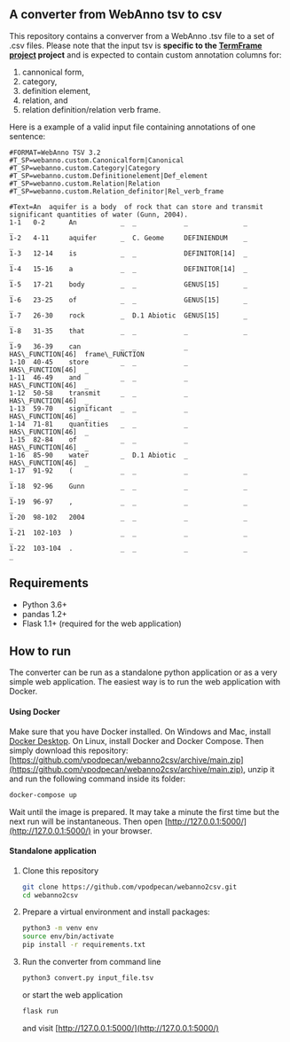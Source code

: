 ## A converter from WebAnno tsv to csv

This repository contains a converver from a WebAnno .tsv file to a set of .csv files.
Please note that the input tsv is **specific to the [TermFrame project](https://termframe.ff.uni-lj.si/) project** and is expected to contain custom annotation columns for:

1.  cannonical form,
2.  category,
3.  definition element,
4.  relation, and
5.  relation definition/relation verb frame.

Here is a example of a valid input file containing annotations of one sentence:

```
#FORMAT=WebAnno TSV 3.2
#T_SP=webanno.custom.Canonicalform|Canonical
#T_SP=webanno.custom.Category|Category
#T_SP=webanno.custom.Definitionelement|Def_element
#T_SP=webanno.custom.Relation|Relation
#T_SP=webanno.custom.Relation_definitor|Rel_verb_frame

#Text=An  aquifer is a body  of rock that can store and transmit significant quantities of water (Gunn, 2004).
1-1   0-2      An           _  _            _              _                  _                
1-2   4-11     aquifer      _  C. Geome     DEFINIENDUM    _                  _                
1-3   12-14    is           _  _            DEFINITOR[14]  _                  _                
1-4   15-16    a            _  _            DEFINITOR[14]  _                  _                
1-5   17-21    body         _  _            GENUS[15]      _                  _                
1-6   23-25    of           _  _            GENUS[15]      _                  _                
1-7   26-30    rock         _  D.1 Abiotic  GENUS[15]      _                  _                
1-8   31-35    that         _  _            _              _                  _                
1-9   36-39    can          _  _            _              HAS\_FUNCTION[46]  frame\_FUNCTION  
1-10  40-45    store        _  _            _              HAS\_FUNCTION[46]  _                
1-11  46-49    and          _  _            _              HAS\_FUNCTION[46]  _                
1-12  50-58    transmit     _  _            _              HAS\_FUNCTION[46]  _                
1-13  59-70    significant  _  _            _              HAS\_FUNCTION[46]  _                
1-14  71-81    quantities   _  _            _              HAS\_FUNCTION[46]  _                
1-15  82-84    of           _  _            _              HAS\_FUNCTION[46]  _                
1-16  85-90    water        _  D.1 Abiotic  _              HAS\_FUNCTION[46]  _                
1-17  91-92    (            _  _            _              _                  _                
1-18  92-96    Gunn         _  _            _              _                  _                
1-19  96-97    ,            _  _            _              _                  _                
1-20  98-102   2004         _  _            _              _                  _                
1-21  102-103  )            _  _            _              _                  _                
1-22  103-104  .            _  _            _              _                  _                
```


## Requirements

-  Python 3.6+
-  pandas 1.2+
-  Flask 1.1+ (required for the web application)

## How to run

The converter can be run as a standalone python application or as a very simple web application.
The easiest way is to run the web application with Docker.


#### Using Docker

Make sure that you have Docker installed. On Windows and Mac, install [Docker Desktop](https://www.docker.com/products/docker-desktop). On Linux, install Docker and Docker Compose. Then simply download this repository:
[https://github.com/vpodpecan/webanno2csv/archive/main.zip](https://github.com/vpodpecan/webanno2csv/archive/main.zip), unzip it and run the following command inside its folder:
   ```bash
   docker-compose up
   ```

Wait until the image is prepared. It may take a minute the first time but the next run will be instantaneous. Then open [http://127.0.0.1:5000/](http://127.0.0.1:5000/) in your browser.


#### Standalone application

1. Clone this repository
   ```bash
   git clone https://github.com/vpodpecan/webanno2csv.git
   cd webanno2csv
   ```

2. Prepare a virtual environment and install packages:
    ```bash
    python3 -m venv env
    source env/bin/activate
    pip install -r requirements.txt
    ```

3. Run the converter from command line
   ```bash
   python3 convert.py input_file.tsv
   ```
   or start the web application
   ```bash
   flask run
   ```
   and visit [http://127.0.0.1:5000/](http://127.0.0.1:5000/)
